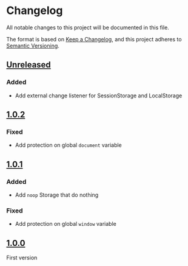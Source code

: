 # Changelog
All notable changes to this project will be documented in this file.

The format is based on [Keep a Changelog](https://keepachangelog.com/en/1.0.0/),
and this project adheres to [Semantic Versioning](https://semver.org/spec/v2.0.0.html).

## [Unreleased]

### Added

- Add external change listener for SessionStorage and LocalStorage

## [1.0.2]

### Fixed

- Add protection on global `document` variable

## [1.0.1]

### Added

- Add `noop` Storage that do nothing

### Fixed

- Add protection on global `window` variable

## [1.0.0]

First version

[Unreleased]: https://github.com/MacFJA/svelte-persistent-store/compare/1.0.2...HEAD
[1.0.2]: https://github.com/MacFJA/svelte-persistent-store/compare/1.0.1...1.0.2
[1.0.1]: https://github.com/MacFJA/svelte-persistent-store/compare/1.0.0...1.0.1
[1.0.0]: https://github.com/MacFJA/svelte-persistent-store/releases/tag/1.0.0

